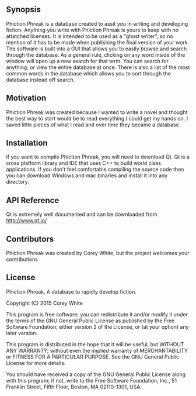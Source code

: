 ## Synopsis

Phiction Phreak is a database created to assit you in writing and developing fiction. Anything you write with Phiction Phreak is yours to keep with no attatched licenses. It is intended to be used as a "ghost writer", so no mention of it has to be made when publishing the final version of your work. The software is built into a GUI that allows you to easily browse and search through the database. As a general rule, clicking on any word inside of the window will open up a new search for that term. You can search for anything, or view the entire database at once. There is also a list of the most common words in the database which allows you to sort through the database instead off search. 

## Motivation

Phiction Phreak was created because I wanted to write a novel and thought the best way to start would be to read everything I could get my hands on. I saved little pieces of what I read and over time they became a database. 

## Installation

If you want to compile Phiction Phreak, you will need to download Qt. Qt is a cross platform library and IDE that uses C++ to build world class applications. If you don't feel comfortable compiling the source code then you can download Windows and mac binaries and install it into any directory. 

## API Reference
Qt is extremely well documented and can be downloaded from http://www.qt.io/


## Contributors

Phiction Phreak was created by Corey White, but the project welcomes your contributions

## License

Phiction Phreak, A database to rapidly develop fiction.

Copyright (C) 2015 Corey White

This program is free software; you can redistribute it and/or
modify it under the terms of the GNU General Public License
as published by the Free Software Foundation; either version 2
of the License, or (at your option) any later version.

This program is distributed in the hope that it will be useful,
but WITHOUT ANY WARRANTY; without even the implied warranty of
MERCHANTABILITY or FITNESS FOR A PARTICULAR PURPOSE.  See the
GNU General Public License for more details.

You should have received a copy of the GNU General Public License
along with this program; if not, write to the Free Software
Foundation, Inc., 51 Franklin Street, Fifth Floor, Boston, MA  02110-1301, USA.
